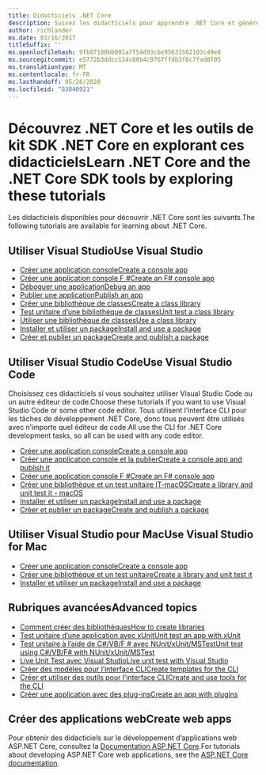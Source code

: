 ```yaml
---
title: Didacticiels .NET Core
description: Suivez les didacticiels pour apprendre .NET Core et générer des applications et des bibliothèques sur Mac, Linux et Windows.
author: richlander
ms.date: 03/16/2017
titleSuffix: ''
ms.openlocfilehash: 9fb87180bb001a7f54d93c6e95631562103c49e8
ms.sourcegitcommit: e5772b3ddcc114c80b4c9767ffdb3f6c7fad8f05
ms.translationtype: MT
ms.contentlocale: fr-FR
ms.lasthandoff: 05/26/2020
ms.locfileid: "83840921"
---
```

# <a name="learn-net-core-and-the-net-core-sdk-tools-by-exploring-these-tutorials"></a><span data-ttu-id="4ac70-103">Découvrez .NET Core et les outils de kit SDK .NET Core en explorant ces didacticiels</span><span class="sxs-lookup"><span data-stu-id="4ac70-103">Learn .NET Core and the .NET Core SDK tools by exploring these tutorials</span></span>

<span data-ttu-id="4ac70-104">Les didacticiels disponibles pour découvrir .NET Core sont les suivants.</span><span class="sxs-lookup"><span data-stu-id="4ac70-104">The following tutorials are available for learning about .NET Core.</span></span>

## <a name="use-visual-studio"></a><span data-ttu-id="4ac70-105">Utiliser Visual Studio</span><span class="sxs-lookup"><span data-stu-id="4ac70-105">Use Visual Studio</span></span>

- [<span data-ttu-id="4ac70-106">Créer une application console</span><span class="sxs-lookup"><span data-stu-id="4ac70-106">Create a console app</span></span>](with-visual-studio.md)
- [<span data-ttu-id="4ac70-107">Créer une application console F #</span><span class="sxs-lookup"><span data-stu-id="4ac70-107">Create an F# console app</span></span>](../../fsharp/get-started/get-started-visual-studio.md)
- [<span data-ttu-id="4ac70-108">Déboguer une application</span><span class="sxs-lookup"><span data-stu-id="4ac70-108">Debug an app</span></span>](debugging-with-visual-studio.md)
- [<span data-ttu-id="4ac70-109">Publier une application</span><span class="sxs-lookup"><span data-stu-id="4ac70-109">Publish an app</span></span>](publishing-with-visual-studio.md)
- [<span data-ttu-id="4ac70-110">Créer une bibliothèque de classes</span><span class="sxs-lookup"><span data-stu-id="4ac70-110">Create a class library</span></span>](library-with-visual-studio.md)
- [<span data-ttu-id="4ac70-111">Test unitaire d’une bibliothèque de classes</span><span class="sxs-lookup"><span data-stu-id="4ac70-111">Unit test a class library</span></span>](testing-library-with-visual-studio.md)
- [<span data-ttu-id="4ac70-112">Utiliser une bibliothèque de classes</span><span class="sxs-lookup"><span data-stu-id="4ac70-112">Use a class library</span></span>](consuming-library-with-visual-studio.md)
- [<span data-ttu-id="4ac70-113">Installer et utiliser un package</span><span class="sxs-lookup"><span data-stu-id="4ac70-113">Install and use a package</span></span>](/nuget/quickstart/install-and-use-a-package-in-visual-studio)
- [<span data-ttu-id="4ac70-114">Créer et publier un package</span><span class="sxs-lookup"><span data-stu-id="4ac70-114">Create and publish a package</span></span>](/nuget/quickstart/create-and-publish-a-package-using-visual-studio)

## <a name="use-visual-studio-code"></a><span data-ttu-id="4ac70-115">Utiliser Visual Studio Code</span><span class="sxs-lookup"><span data-stu-id="4ac70-115">Use Visual Studio Code</span></span>

<span data-ttu-id="4ac70-116">Choisissez ces didacticiels si vous souhaitez utiliser Visual Studio Code ou un autre éditeur de code.</span><span class="sxs-lookup"><span data-stu-id="4ac70-116">Choose these tutorials if you want to use Visual Studio Code or some other code editor.</span></span> <span data-ttu-id="4ac70-117">Tous utilisent l’interface CLI pour les tâches de développement .NET Core, donc tous peuvent être utilisés avec n’importe quel éditeur de code.</span><span class="sxs-lookup"><span data-stu-id="4ac70-117">All use the CLI for .NET Core development tasks, so all can be used with any code editor.</span></span>

- [<span data-ttu-id="4ac70-118">Créer une application console</span><span class="sxs-lookup"><span data-stu-id="4ac70-118">Create a console app</span></span>](with-visual-studio-code.md)
- [<span data-ttu-id="4ac70-119">Créer une application console et la publier</span><span class="sxs-lookup"><span data-stu-id="4ac70-119">Create a console app and publish it</span></span>](cli-create-console-app.md)
- [<span data-ttu-id="4ac70-120">Créer une application console F #</span><span class="sxs-lookup"><span data-stu-id="4ac70-120">Create an F# console app</span></span>](../../fsharp/get-started/get-started-vscode.md)
- [<span data-ttu-id="4ac70-121">Créer une bibliothèque et un test unitaire IT-macOS</span><span class="sxs-lookup"><span data-stu-id="4ac70-121">Create a library and unit test it - macOS</span></span>](using-on-macos.md)
- [<span data-ttu-id="4ac70-122">Installer et utiliser un package</span><span class="sxs-lookup"><span data-stu-id="4ac70-122">Install and use a package</span></span>](/nuget/quickstart/install-and-use-a-package-using-the-dotnet-cli)
- [<span data-ttu-id="4ac70-123">Créer et publier un package</span><span class="sxs-lookup"><span data-stu-id="4ac70-123">Create and publish a package</span></span>](/nuget/quickstart/create-and-publish-a-package-using-the-dotnet-cli)

## <a name="use-visual-studio-for-mac"></a><span data-ttu-id="4ac70-124">Utiliser Visual Studio pour Mac</span><span class="sxs-lookup"><span data-stu-id="4ac70-124">Use Visual Studio for Mac</span></span>

- [<span data-ttu-id="4ac70-125">Créer une application console</span><span class="sxs-lookup"><span data-stu-id="4ac70-125">Create a console app</span></span>](using-on-mac-vs.md)
- [<span data-ttu-id="4ac70-126">Créer une bibliothèque et un test unitaire</span><span class="sxs-lookup"><span data-stu-id="4ac70-126">Create a library and unit test it</span></span>](using-on-mac-vs-full-solution.md)
- [<span data-ttu-id="4ac70-127">Installer et utiliser un package</span><span class="sxs-lookup"><span data-stu-id="4ac70-127">Install and use a package</span></span>](/nuget/quickstart/install-and-use-a-package-in-visual-studio-mac)

## <a name="advanced-topics"></a><span data-ttu-id="4ac70-128">Rubriques avancées</span><span class="sxs-lookup"><span data-stu-id="4ac70-128">Advanced topics</span></span>

- [<span data-ttu-id="4ac70-129">Comment créer des bibliothèques</span><span class="sxs-lookup"><span data-stu-id="4ac70-129">How to create libraries</span></span>](libraries.md)
- [<span data-ttu-id="4ac70-130">Test unitaire d’une application avec xUnit</span><span class="sxs-lookup"><span data-stu-id="4ac70-130">Unit test an app with xUnit</span></span>](testing-with-cli.md)
- [<span data-ttu-id="4ac70-131">Test unitaire à l’aide de C#/VB/F # avec NUnit/xUnit/MSTest</span><span class="sxs-lookup"><span data-stu-id="4ac70-131">Unit test using C#/VB/F# with NUnit/xUnit/MSTest</span></span>](../testing/index.md)
- [<span data-ttu-id="4ac70-132">Live Unit Test avec Visual Studio</span><span class="sxs-lookup"><span data-stu-id="4ac70-132">Live unit test with Visual Studio</span></span>](/visualstudio/test/live-unit-testing-start)
- [<span data-ttu-id="4ac70-133">Créer des modèles pour l’interface CLI</span><span class="sxs-lookup"><span data-stu-id="4ac70-133">Create templates for the CLI</span></span>](cli-templates-create-item-template.md)
- [<span data-ttu-id="4ac70-134">Créer et utiliser des outils pour l’interface CLI</span><span class="sxs-lookup"><span data-stu-id="4ac70-134">Create and use tools for the CLI</span></span>](../tools/global-tools-how-to-create.md)
- [<span data-ttu-id="4ac70-135">Créer une application avec des plug-ins</span><span class="sxs-lookup"><span data-stu-id="4ac70-135">Create an app with plugins</span></span>](creating-app-with-plugin-support.md)

## <a name="create-web-apps"></a><span data-ttu-id="4ac70-136">Créer des applications web</span><span class="sxs-lookup"><span data-stu-id="4ac70-136">Create web apps</span></span>

<span data-ttu-id="4ac70-137">Pour obtenir des didacticiels sur le développement d’applications web ASP.NET Core, consultez la [Documentation ASP.NET Core](/aspnet/core/).</span><span class="sxs-lookup"><span data-stu-id="4ac70-137">For tutorials about developing ASP.NET Core web applications, see the [ASP.NET Core documentation](/aspnet/core/).</span></span>
